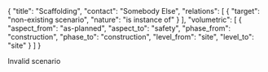 <rasaeco-meta>
{
    "title": "Scaffolding",
    "contact": "Somebody Else",
    "relations": [
        { "target": "non-existing scenario", "nature": "is instance of" }
    ],
    "volumetric": [
        { 
            "aspect_from": "as-planned", "aspect_to": "safety",
            "phase_from": "construction", "phase_to": "construction",
            "level_from": "site", "level_to": "site"
        }
    ]
}
</rasaeco-meta>

Invalid scenario